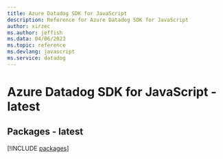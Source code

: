 ```yaml
---
title: Azure Datadog SDK for JavaScript
description: Reference for Azure Datadog SDK for JavaScript
author: xirzec
ms.author: jeffish
ms.data: 04/06/2023
ms.topic: reference
ms.devlang: javascript
ms.service: datadog
---
```

# Azure Datadog SDK for JavaScript - latest
## Packages - latest
[!INCLUDE [packages](datadog-index.md)]